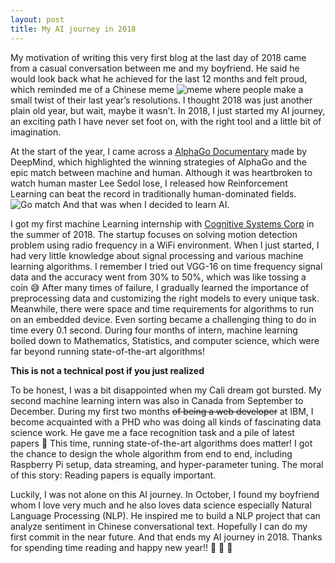 ```yaml
---
layout: post
title: My AI journey in 2018 
---
```


My motivation of writing this very first blog at the last day of 2018 came from a casual conversation between me and my boyfriend. He said he would look back what he achieved for the last 12 months and felt proud, which reminded me of a Chinese meme 
![meme](https://timgsa.baidu.com/timg?image&quality=80&size=b9999_10000&sec=1546241975898&di=50d577401859affd3c89f4442507d05a&imgtype=0&src=http%3A%2F%2Fniuerdata.donews.com%2Fdata%2Fshareimg_oss%2Fbig_media_img%2F2018%2F01%2F02%2F0fac0c231220537e12fcbe89df7f387b.JPEG) 
where people make a small twist of their last year’s resolutions. I thought 2018 was just another  plain old year, but wait, maybe it wasn’t. In 2018, I just started my AI journey, an exciting path I have never set foot on, with the right tool and a little bit of imagination. 

At the start of the year, I came across a [AlphaGo Documentary](https://www.youtube.com/watch?v=9gzMQOa5MD4) made by DeepMind, which highlighted the winning strategies of AlphaGo and the epic match between machine and human. Although it was heartbroken to watch human master Lee Sedol lose, I released how Reinforcement Learning can beat the record in traditionally human-dominated fields. 
![Go match](https://media.wired.com/photos/592720e2cefba457b079c319/master/w_1164,c_limit/GW20160133774.jpg)
And that was when I decided to learn AI. 

I got my first machine Learning internship with [Cognitive Systems Corp](https://www.cognitivesystems.com/) in the summer of 2018. The startup focuses on solving motion detection problem using radio frequency in a WiFi environment. When I just started, I had very little knowledge about signal processing and various machine learning algorithms. I remember I tried out VGG-16 on time frequency signal data and the accuracy went from 30% to 50%, which was like tossing a coin :sweat_smile: After many times of failure, I gradually learned the importance of preprocessing data and customizing the right models to every unique task. Meanwhile, there were space and time requirements for algorithms to run on an embedded device. Even sorting became a challenging thing to do in time every 0.1 second. During four months of intern, machine learning boiled down to Mathematics, Statistics, and computer science, which were far beyond running state-of-the-art algorithms!

**This is not a technical post if you just realized**

To be honest, I was a bit disappointed when my Cali dream got bursted. My second machine learning intern was also in Canada from September to December. During my first two months ~~of being a web developer~~ at IBM, I become acquainted with a PHD who was doing all kinds of fascinating data science work. He gave me a face recognition task and a pile of latest papers :massage: This time, running state-of-the-art algorithms does matter! I got the chance to design the whole algorithm from end to end, including Raspberry Pi setup, data streaming, and hyper-parameter tuning. The moral of this story: Reading papers is equally important.

Luckily, I was not alone on this AI journey. In October, I found my boyfriend whom I love very much and he also loves data science especially Natural Language Processing (NLP). He inspired me to build a NLP project that can analyze sentiment in Chinese conversational text. Hopefully I can do my first commit in the near future. And that ends my AI journey in 2018. Thanks for spending time reading and happy new year!! :tada: :gift_heart: :pig:
